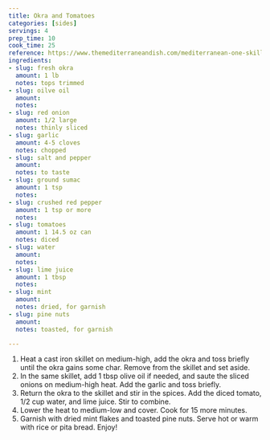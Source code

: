 ```yaml
---
title: Okra and Tomatoes
categories: [sides]
servings: 4
prep_time: 10
cook_time: 25
reference: https://www.themediterraneandish.com/mediterranean-one-skillet-okra-and-tomatoes-recipe/
ingredients:
- slug: fresh okra
  amount: 1 lb
  notes: tops trimmed
- slug: oilve oil
  amount:
  notes:
- slug: red onion
  amount: 1/2 large
  notes: thinly sliced
- slug: garlic
  amount: 4-5 cloves
  notes: chopped
- slug: salt and pepper
  amount:
  notes: to taste
- slug: ground sumac
  amount: 1 tsp
  notes:
- slug: crushed red pepper
  amount: 1 tsp or more
  notes:
- slug: tomatoes
  amount: 1 14.5 oz can
  notes: diced
- slug: water
  amount:
  notes:
- slug: lime juice
  amount: 1 tbsp
  notes:
- slug: mint
  amount:
  notes: dried, for garnish
- slug: pine nuts
  amount:
  notes: toasted, for garnish

---
```


1. Heat a cast iron skillet on medium-high, add the okra and toss briefly until the okra gains some char. Remove from the skillet and set aside.
2. In the same skillet, add 1 tbsp olive oil if needed, and saute the sliced onions on medium-high heat. Add the garlic and toss briefly.
3. Return the okra to the skillet and stir in the spices. Add the diced tomato, 1/2 cup water, and lime juice. Stir to combine.
4. Lower the heat to medium-low and cover. Cook for 15 more minutes.
5. Garnish with dried mint flakes and toasted pine nuts. Serve hot or warm with rice or pita bread. Enjoy!